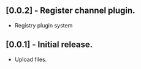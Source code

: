 ## [0.0.2] - Register channel plugin. 

+ Registry plugin system

## [0.0.1] - Initial release. 

* Upload files.
